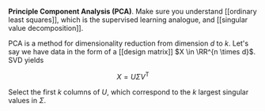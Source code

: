 **Principle Component Analysis (PCA)**. Make sure you understand [[ordinary least squares]], which is the supervised learning analogue, and [[singular value decomposition]].


PCA is a method for dimensionality reduction from dimension $d$ to $k$. Let's say we have data in the form of a [[design matrix]] $X \in \RR^{n \times d}$. SVD yields

$$
X = U \Sigma V^\mathsf{T}
$$

Select the first $k$ columns of $U$, which correspond to the $k$ largest singular values in $\Sigma$.